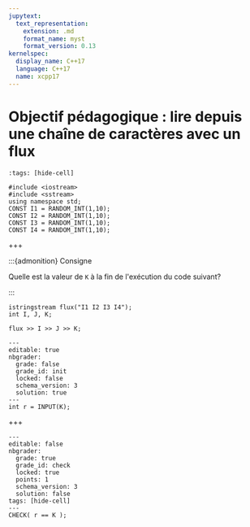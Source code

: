 ```yaml
---
jupytext:
  text_representation:
    extension: .md
    format_name: myst
    format_version: 0.13
kernelspec:
  display_name: C++17
  language: C++17
  name: xcpp17
---
```


# Objectif pédagogique : lire depuis une chaîne de caractères avec un flux

```{code-cell}
:tags: [hide-cell]

#include <iostream>
#include <sstream>
using namespace std;
CONST I1 = RANDOM_INT(1,10);
CONST I2 = RANDOM_INT(1,10);
CONST I3 = RANDOM_INT(1,10);
CONST I4 = RANDOM_INT(1,10);
```

+++

:::{admonition} Consigne

Quelle est la valeur de `K` à la fin de l'exécution du code suivant?

:::

```{code-cell}
istringstream flux("I1 I2 I3 I4");
int I, J, K;

flux >> I >> J >> K;
```

```{code-cell}
---
editable: true
nbgrader:
  grade: false
  grade_id: init
  locked: false
  schema_version: 3
  solution: true
---
int r = INPUT(K);
```

+++

```{code-cell}
---
editable: false
nbgrader:
  grade: true
  grade_id: check
  locked: true
  points: 1
  schema_version: 3
  solution: false
tags: [hide-cell]
---
CHECK( r == K );
```
